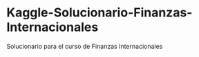 # Kaggle-Solucionario-Finanzas-Internacionales
Solucionario para el curso de Finanzas Internacionales

